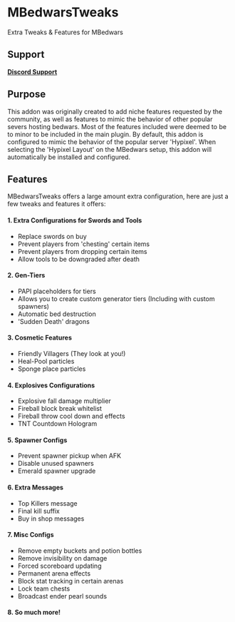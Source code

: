 
# MBedwarsTweaks
Extra Tweaks & Features for MBedwars

## Support
[**Discord Support**](https://discord.gg/RC2mtdcEdD)

## Purpose
This addon was originally created to add niche features requested by the community, 
as well as features to mimic the behavior of other popular severs hosting bedwars.
Most of the features included were deemed to be to minor to be included in the main plugin.
By default, this addon is configured to mimic the behavior of the popular server 'Hypixel'.
When selecting the 'Hypixel Layout' on the MBedwars setup, this addon will automatically 
be installed and configured.

## Features

MBedwarsTweaks offers a large amount extra configuration, here are just a few tweaks and features it offers:
#### 1. Extra Configurations for Swords and Tools
- Replace swords on buy
- Prevent players from 'chesting' certain items
- Prevent players from dropping certain items
- Allow tools to be downgraded after death

#### 2. Gen-Tiers
- PAPI placeholders for tiers
- Allows you to create custom generator tiers (Including with custom spawners)
- Automatic bed destruction
- 'Sudden Death' dragons

#### 3. Cosmetic Features
- Friendly Villagers (They look at you!)
- Heal-Pool particles
- Sponge place particles

#### 4. Explosives Configurations
- Explosive fall damage multiplier
- Fireball block break whitelist
- Fireball throw cool down and effects
- TNT Countdown Hologram

#### 5. Spawner Configs
- Prevent spawner pickup when AFK
- Disable unused spawners
- Emerald spawner upgrade

#### 6. Extra Messages
- Top Killers message
- Final kill suffix
- Buy in shop messages

#### 7. Misc Configs
- Remove empty buckets and potion bottles
- Remove invisibility on damage
- Forced scoreboard updating
- Permanent arena effects
- Block stat tracking in certain arenas
- Lock team chests
- Broadcast ender pearl sounds

#### 8. So much more!

